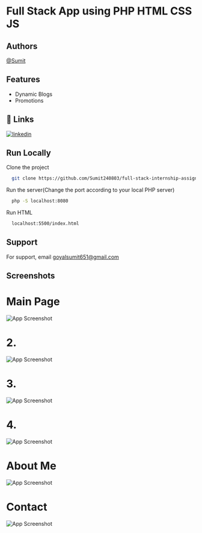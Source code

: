 
# Full Stack App using PHP HTML CSS JS





## Authors

 [@Sumit](https://www.github.com/Sumit240803)


## Features

- Dynamic Blogs
- Promotions


## 🔗 Links

[![linkedin](https://img.shields.io/badge/linkedin-0A66C2?style=for-the-badge&logo=linkedin&logoColor=white)](https://www.linkedin.com/in/sumit-goyal-87207a213/)



## Run Locally

Clone the project

```bash
  git clone https://github.com/Sumit240803/full-stack-internship-assignment.git
```





Run the server(Change the port according to your local PHP server)

```bash
  php -S localhost:8080
```
Run HTML
```bash
  localhost:5500/index.html
```
## Support

For support, email goyalsumit651@gmail.com 

## Screenshots
# Main Page
![App Screenshot](https://i.postimg.cc/bvsT4KxQ/Screenshot-2025-01-13-201128.png)
# 2.
![App Screenshot](https://i.postimg.cc/4ybbzZGT/Screenshot-2025-01-13-201140.png)
# 3.
![App Screenshot](https://i.postimg.cc/d3Kjk3zB/Screenshot-2025-01-13-201152.png
)
# 4.
![App Screenshot](https://i.postimg.cc/fLdvRmgy/Screenshot-2025-01-13-201201.png)
# About Me
![App Screenshot](https://i.postimg.cc/R0yRmXd2/Screenshot-2025-01-13-201216.png)
# Contact
![App Screenshot](https://i.postimg.cc/sfpcFPh0/Screenshot-2025-01-13-201231.png)


